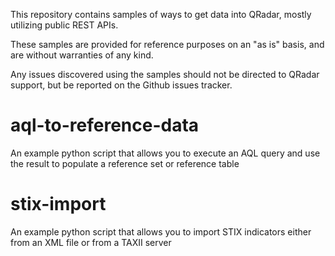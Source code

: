 This repository contains samples of ways to get data into QRadar, mostly utilizing public REST APIs.

These samples are provided for reference purposes on an "as is" basis, and are without warranties of any kind. 

Any issues discovered using the samples should not be directed to QRadar support, but be reported on the Github issues tracker.


aql-to-reference-data
=====================
An example python script that allows you to execute an AQL query and use the result to populate a reference set or reference table

stix-import
===========
An example python script that allows you to import STIX indicators either from an XML file or from a TAXII server

